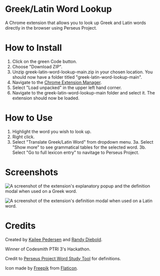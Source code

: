 # Greek/Latin Word Lookup
A Chrome extension that allows you to look up Greek and Latin words directly in the browser using Perseus Project.

# How to Install

1. Click on the green Code button.
2. Choose "Download ZIP". 
3. Unzip greek-latin-word-lookup-main.zip in your chosen location. You should now have a folder titled "greek-latin-word-lookup-main".
4. Navigate to the [Chrome Extension Manager](chrome://extensions/). 
5. Select "Load unpacked" in the upper left hand corner. 
6. Navigate to the greek-latin-word-lookup-main folder and select it. The extension should now be loaded. 

# How to Use

1. Highlight the word you wish to look up.
2. Right click.
3. Select "Translate Greek/Latin Word" from dropdown menu.
  3a. Select "Show more" to see grammatical tables for the selected word. 
  3b. Select "Go to full lexicon entry" to navitage to Perseus Project. 
    
# Screenshots

![A screenshot of the extension's explanatory popup and the definition modal when used on a Greek word.](https://i.imgur.com/FQPW2fP.png)

![A screenshot of the extension's definition modal when used on a Latin word.](https://i.imgur.com/03yG5g0.png)

# Credits

Created by [Kailee Pedersen](https://github.com/kailee-p) and [Randy Diebold](https://github.com/Randy-diebold).

Winner of Codesmith PTRI 3's Hackathon.

Credit to [Perseus Project Word Study Tool](http://www.perseus.tufts.edu/hopper/morph) for definitions.

Icon made by [Freepik](https://www.freepik.com") from [Flaticon](https://www.flaticon.com/).
